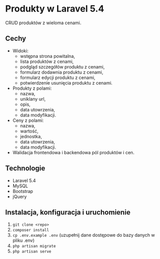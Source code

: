 # Produkty w Laravel 5.4

CRUD produktów z wieloma cenami.

## Cechy
* Widoki:
  * wstępna strona powitalna,
  * lista produktów z cenami,
  * podgląd szczegółów produktu z cenami,
  * formularz dodawnia produktu z cenami,
  * formularz edycji produktu z cenami,
  * potwierdzenie usunięcia produktu z cenami.
* Produkty z polami:
  * nazwa,
  * uniklany url,
  * opis,
  * data utowrzenia,
  * data modyfikacji.
* Ceny z polami:
  *  nazwa,
  *  wartość,
  *  jednostka,
  *  data utowrzenia,
  *  data modyfikacji.
* Walidacja frontendowa i backendowa pól produktów i cen.

## Technologie
* Laravel 5.4
* MySQL
* Bootstrap
* jQuery

## Instalacja, konfiguracja i uruchomienie
1. `git clone <repo>`
1. `composer install`
1. `cp .env.example .env` (uzupełnij dane dostępowe do bazy danych w pliku .env)
1. `php artisan migrate`
1. `php artisan serve`
